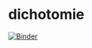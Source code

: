 # dichotomie

[![Binder](https://mybinder.org/badge_logo.svg)](https://mybinder.org/v2/gh/aurelien-pascal/dichotomie/HEAD)
